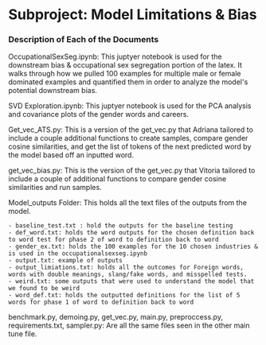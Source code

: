 # Subproject: Model Limitations & Bias

### Description of Each of the Documents

OccupationalSexSeg.ipynb: This juptyer notebook is used for the downstream bias  & occupational sex segregation  portion of the latex. It walks through how we pulled 100 examples for multiple male or female dominated examples and quantified them in order to analyze the model's potential downstream bias.

SVD Exploration.ipynb: This juptyer notebook is used for the PCA analysis and covariance plots of the gender words and careers.

Get_vec_ATS.py: This is a version of the get_vec.py that Adriana tailored to include a couple additional functions to create samples, compare gender cosine similarities, and get the list of tokens of the next predicted word by the model based off an inputted word. 

get_vec_bias.py: This is the version of the get_vec.py that Vitoria tailored to include a couple of additional functions to compare gender cosine similarities and run samples.

Model_outputs Folder: This holds all the text files of the outputs from the model.

	- baseline_test.txt : hold the outputs for the baseline testing
	- def_word.txt: holds the word outputs for the chosen definition back to word test for phase 2 of word to definition back to word
	- gender_ex.txt: holds the 100 examples for the 10 chosen industries & is used in the occupationalsexseg.ipynb
	- output.txt: example of outputs
	- output_limiations.txt: holds all the outcomes for Foreign words, words with double meanings, slang/fake words, and misspelled tests.
	- weird.txt: some outputs that were used to understand the model that we found to be weird
	- word_def.txt: holds the outputted definitions for the list of 5 words for phase 1 of word to definition back to word



benchmark.py, demoing.py, get_vec.py, main.py, preproccess.py, requirements.txt, sampler.py: Are all the same files seen in the other main tune file.



